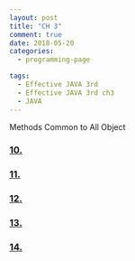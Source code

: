 ```yaml
---
layout: post
title: "CH 3"
comment: true
date: 2018-05-20
categories:
  - programming-page

tags:
  - Effective JAVA 3rd
  - Effective JAVA 3rd ch3
  - JAVA
---
```


Methods Common to All Object

### [10. ](/programming-page/2018/05/21/java-effective-3rd-ch3-10.html)

### [11. ](/programming-page/2018/05/22/java-effective-3rd-ch3-11.html)

### [12. ](/programming-page/2018/05/23/java-effective-3rd-ch3-12.html)

### [13. ](/programming-page/2018/05/24/java-effective-3rd-ch3-13.html)

### [14. ](/programming-page/2018/05/25/java-effective-3rd-ch3-14.html)
